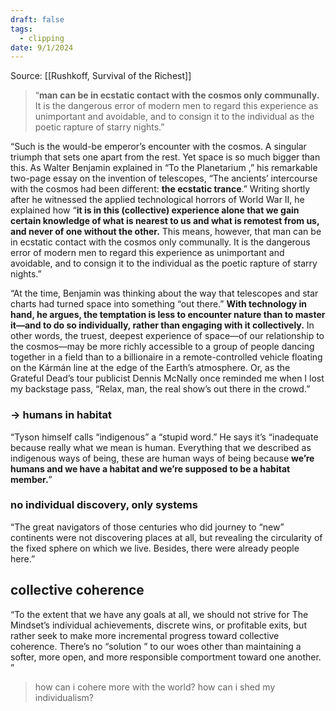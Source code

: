 ```yaml
---
draft: false
tags:
  - clipping
date: 9/1/2024
---
```

Source: [[Rushkoff, Survival of the Richest]]

> “**man can be in ecstatic contact with the cosmos only communally.** It is the dangerous error of modern men to regard this experience as unimportant and avoidable, and to consign it to the individual as the poetic rapture of starry nights.”

“Such is the would-be emperor’s encounter with the cosmos. A singular triumph that sets one apart from the rest. Yet space is so much bigger than this. As Walter Benjamin explained in “To the Planetarium ,” his remarkable two-page essay on the invention of telescopes, “The ancients’ intercourse with the cosmos had been different: **the ecstatic trance**.” Writing shortly after he witnessed the applied technological horrors of World War II, he explained how “**it is in this (collective) experience alone that we gain certain knowledge of what is nearest to us and what is remotest from us, and never of one without the other.** This means, however, that man can be in ecstatic contact with the cosmos only communally. It is the dangerous error of modern men to regard this experience as unimportant and avoidable, and to consign it to the individual as the poetic rapture of starry nights.”

“At the time, Benjamin was thinking about the way that telescopes and star charts had turned space into something “out there.” **With technology in hand, he argues, the temptation is less to encounter nature than to master it—and to do so individually, rather than engaging with it collectively.** In other words, the truest, deepest experience of space—of our relationship to the cosmos—may be more richly accessible to a group of people dancing together in a field than to a billionaire in a remote-controlled vehicle floating on the Kármán line at the edge of the Earth’s atmosphere. Or, as the Grateful Dead’s tour publicist Dennis McNally once reminded me when I lost my backstage pass, “Relax, man, the real show’s out there in the crowd.”

### -> humans in habitat
“Tyson himself calls “indigenous” a “stupid word.” He says it’s “inadequate because really what we mean is human. Everything that we described as indigenous ways of being, these are human ways of being because **we’re humans and we have a habitat and we’re supposed to be a habitat member.**”

### no individual discovery, only systems
“The great navigators of those centuries who did journey to “new” continents were not discovering places at all, but revealing the circularity of the fixed sphere on which we live. Besides, there were already people here.”

## collective coherence
“To the extent that we have any goals at all, we should not strive for The Mindset’s individual achievements, discrete wins, or profitable exits, but rather seek to make more incremental progress toward collective coherence. There’s no “solution
 ” to our woes other than maintaining a softer, more open, and more responsible comportment toward one another. ”

> how can i cohere more with the world? how can i shed my individualism?
